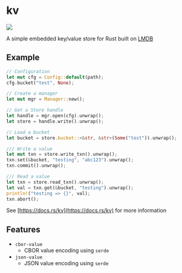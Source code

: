 # kv

<a href="https://crates.io/crates/kv">
    <img src="https://img.shields.io/crates/v/kv.svg">
</a>

A simple embedded key/value store for Rust built on [LMDB](https://github.com/LMDB/lmdb)


## Example


```rust
// Configuration
let mut cfg = Config::default(path);
cfg.bucket("test", None);

// Create a manager
let mut mgr = Manager::new();

// Get a Store handle
let handle = mgr.open(cfg).unwrap();
let store = handle.write().unwrap();

// Load a bucket
let bucket = store.bucket::<&str, &str>(Some("test")).unwrap();

/// Write a value
let mut txn = store.write_txn().unwrap();
txn.set(&bucket, "testing", "abc123").unwrap();
txn.commit().unwrap();

/// Read a value
let txn = store.read_txn().unwrap();
let val = txn.get(&bucket, "testing").unwrap();
println!("testing => {}", val);
txn.abort();
```

See [https://docs.rs/kv](https://docs.rs/kv) for more information

## Features

* `cbor-value`
    - CBOR value encoding using `serde`
* `json-value`
    - JSON value encoding using `serde`


